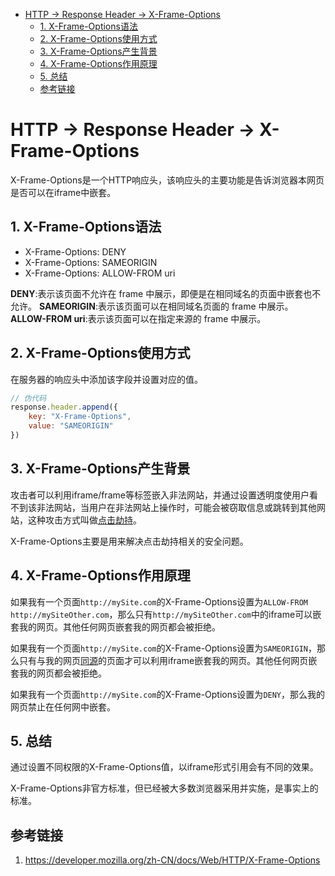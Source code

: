 
<!-- @import "[TOC]" {cmd="toc" depthFrom=1 depthTo=6 orderedList=false} -->

<!-- code_chunk_output -->

* [HTTP -> Response Header -> X-Frame-Options](#http-response-header-x-frame-options)
	* [1. X-Frame-Options语法](#1-x-frame-options语法)
	* [2. X-Frame-Options使用方式](#2-x-frame-options使用方式)
	* [3. X-Frame-Options产生背景](#3-x-frame-options产生背景)
	* [4. X-Frame-Options作用原理](#4-x-frame-options作用原理)
	* [5. 总结](#5-总结)
	* [参考链接](#参考链接)

<!-- /code_chunk_output -->

# HTTP -> Response Header -> X-Frame-Options
X-Frame-Options是一个HTTP响应头，该响应头的主要功能是告诉浏览器本网页是否可以在iframe中嵌套。

## 1. X-Frame-Options语法
* X-Frame-Options: DENY
* X-Frame-Options: SAMEORIGIN
* X-Frame-Options: ALLOW-FROM uri

**DENY**:表示该页面不允许在 frame 中展示，即便是在相同域名的页面中嵌套也不允许。
**SAMEORIGIN**:表示该页面可以在相同域名页面的 frame 中展示。
**ALLOW-FROM uri**:表示该页面可以在指定来源的 frame 中展示。

## 2. X-Frame-Options使用方式
在服务器的响应头中添加该字段并设置对应的值。
```javascript {.line-numbers}
// 伪代码
response.header.append({
    key: "X-Frame-Options", 
    value: "SAMEORIGIN"
})
```

## 3. X-Frame-Options产生背景
攻击者可以利用iframe/frame等标签嵌入非法网站，并通过设置透明度使用户看不到该非法网站，当用户在非法网站上操作时，可能会被窃取信息或跳转到其他网站，这种攻击方式叫做[点击劫持](https://github.com/Kilin9527/Frontend_And_Backend_Knowledge/blob/master/documents/security/attack_clickJacking.md)。

X-Frame-Options主要是用来解决点击劫持相关的安全问题。

## 4. X-Frame-Options作用原理
如果我有一个页面`http://mySite.com`的X-Frame-Options设置为`ALLOW-FROM http://mySiteOther.com`，那么只有`http://mySiteOther.com`中的iframe可以嵌套我的网页。其他任何网页嵌套我的网页都会被拒绝。

如果我有一个页面`http://mySite.com`的X-Frame-Options设置为`SAMEORIGIN`，那么只有与我的网页[同源](https://github.com/Kilin9527/Frontend_And_Backend_Knowledge/blob/master/documents/security/concepts/same_origin_policy.md)的页面才可以利用iframe嵌套我的网页。其他任何网页嵌套我的网页都会被拒绝。

如果我有一个页面`http://mySite.com`的X-Frame-Options设置为`DENY`，那么我的网页禁止在任何网中嵌套。

## 5. 总结
通过设置不同权限的X-Frame-Options值，以iframe形式引用会有不同的效果。

X-Frame-Options非官方标准，但已经被大多数浏览器采用并实施，是事实上的标准。

## 参考链接
1. https://developer.mozilla.org/zh-CN/docs/Web/HTTP/X-Frame-Options